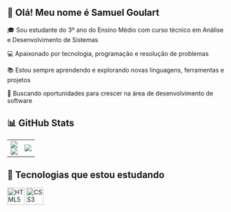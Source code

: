 ## 👋 Olá! Meu nome é Samuel Goulart  

🎓 Sou estudante do 3º ano do Ensino Médio com curso técnico em Análise e Desenvolvimento de Sistemas  

💻 Apaixonado por tecnologia, programação e resolução de problemas  

📚 Estou sempre aprendendo e explorando novas linguagens, ferramentas e projetos  

🚀 Buscando oportunidades para crescer na área de desenvolvimento de software  

## 📊 GitHub Stats 

<table>
  <tr>
    <td>
      <img src="https://github-readme-stats.vercel.app/api?username=goulart2704&show_icons=true&theme=dark" />
      <br>
      <img src="https://github-readme-stats.vercel.app/api/top-langs/?username=goulart2704&layout=compact&langs_count=3&theme=dark&=python,java,c,c++,php" />
    </td>
    <td>
      <img src=https://media.giphy.com/media/v1.Y2lkPWVjZjA1ZTQ3bDVpbGFjdm80ZmNrMHVjbjN2OXR2YnZoaWpncTYzanB6cHVkNWVuMSZlcD12MV9naWZzX3JlbGF0ZWQmY3Q9Zw/qbtSJYQgUIVgs/giphy.gif />
    </td>
  </tr>
</table>


## 🧠 Tecnologias que estou estudando 
<p align="left">  
    <img src="https://cdn.jsdelivr.net/gh/devicons/devicon/icons/html5/html5-original.svg" alt="HTML5" width="40" height="40"/>   
    <img src="https://cdn.jsdelivr.net/gh/devicons/devicon/icons/css3/css3-original.svg" alt="CSS3" width="40" height="40"/>   
  
</p>
